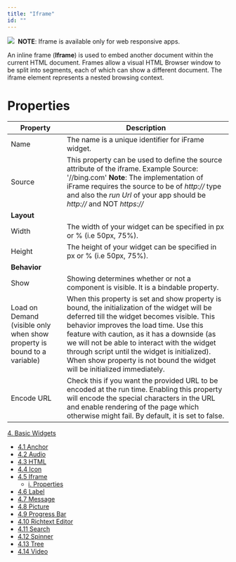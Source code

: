 ```yaml
---
title: "Iframe"
id: ""
---
```


![](../assets/laptop.png)  **NOTE**: Iframe is available only for web responsive apps.

An inline frame (**Iframe**) is used to embed another document within the current HTML document. Frames allow a visual HTML Browser window to be split into segments, each of which can show a different document. The iframe element represents a nested browsing context.

# Properties

| Property | Description |
| --- | --- |
| Name | The name is a unique identifier for iFrame widget. |
| Source | This property can be used to define the source attribute of the iframe. Example Source: '//bing.com' **Note**: The implementation of iFrame requires the source to be of _http://_ type and also the _run Url_ of your app should be _http://_ and NOT _https://_ |
| **Layout** |
| Width | The width of your widget can be specified in px or % (i.e 50px, 75%). |
| Height | The height of your widget can be specified in px or % (i.e 50px, 75%). |
| **Behavior** |
| Show | Showing determines whether or not a component is visible. It is a bindable property. |
| Load on Demand (visible only when show property is bound to a variable) | When this property is set and show property is bound, the initialization of the widget will be deferred till the widget becomes visible. This behavior improves the load time. Use this feature with caution, as it has a downside (as we will not be able to interact with the widget through script until the widget is initialized). When show property is not bound the widget will be initialized immediately. |
| Encode URL | Check this if you want the provided URL to be encoded at the run time. Enabling this property will encode the special characters in the URL and enable rendering of the page which otherwise might fail. By default, it is set to false. |

[4\. Basic Widgets](/learn/app-development/widgets/widget-library/#basic)

- [4.1 Anchor](/learn/app-development/widgets/basic/anchor/)
- [4.2 Audio](/learn/app-development/widgets/media-widgets/)
- [4.3 HTML](/learn/app-development/widgets/basic/html/)
- [4.4 Icon](/learn/app-development/widgets/basic/icon/)
- [4.5 Iframe](/learn/app-development/widgets/basic/iframe/)
    - [i. Properties](#properties)
- [4.6 Label](/learn/app-development/widgets/basic/label/)
- [4.7 Message](/learn/app-development/widgets/basic/message/)
- [4.8 Picture](/learn/app-development/widgets/media-widgets/)
- [4.9 Progress Bar](/learn/app-development/widgets/basic/progress-bar/)
- [4.10 Richtext Editor](/learn/app-development/widgets/basic/richtext-editor/)
- [4.11 Search](/learn/app-development/widgets/basic/search/)
- [4.12 Spinner](/learn/app-development/widgets/basic/spinner/)
- [4.13 Tree](/learn/app-development/widgets/basic/tree/)
- [4.14 Video](/learn/app-development/widgets/media-widgets/)
